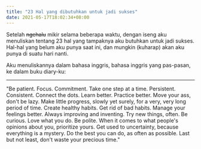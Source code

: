 ```yaml
---
title: "23 Hal yang dibutuhkan untuk jadi sukses"
date: 2021-05-17T18:02:34+08:00
---
```


Setelah ~~ngehalu~~ mikir selama beberapa waktu, dengan iseng aku menuliskan tentang 23 hal yang tampaknya aku butuhkan untuk jadi sukses. Hal-hal yang belum aku punya saat ini, dan mungkin (kuharap) akan aku punya di suatu hari nanti.

Aku menuliskannya dalam bahasa inggris, bahasa inggris yang pas-pasan, ke dalam buku diary-ku:

---

"Be patient. Focus. Commitment. Take one step at a time. Persistent. Consistent. Connect the dots. Learn better. Practice better. Move your ass, don't be lazy. Make little progress, slowly yet surely, for a very, very long period of time. Create healthy habits. Get rid of bad habits. Manage your feelings better. Always improving and inventing. Try new things, often. Be curious. Love what you do. Be polite. When it comes to what people's opinions about you, prioritize yours. Get used to uncertainty, because everything is a mystery. Do the best you can do, as often as possible. Last but not least, don't waste your precious time."